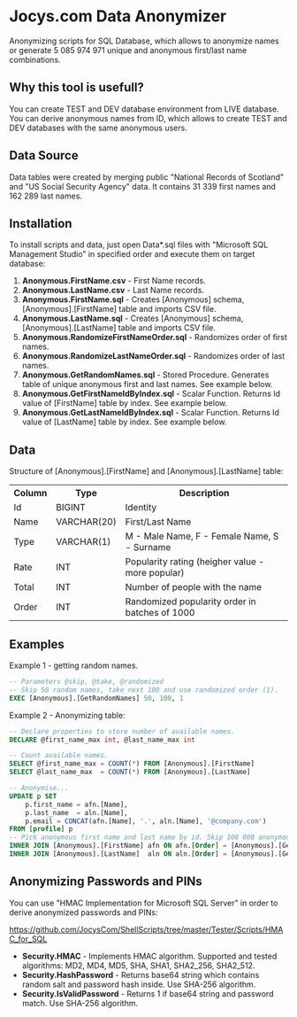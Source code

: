 # Jocys.com Data Anonymizer

Anonymizing scripts for SQL Database, which allows to anonymize names or generate 5 085 974 971 unique and anonymous first/last name combinations.

## Why this tool is usefull?

You can create TEST and DEV database environment from LIVE database. You can derive anonymous names from ID, which allows to create TEST and DEV databases with the same anonymous users.

## Data Source

Data tables were created by merging public "National Records of Scotland" and "US Social Security Agency" data. It contains 31 339 first names and 162 289 last names.

## Installation

To install scripts and data, just open Data\*.sql files with "Microsoft SQL Management Studio" in specified order and execute them on target database:

1. <b>Anonymous.FirstName.csv</b> - First Name records.
2. <b>Anonymous.LastName.csv</b> - Last Name records.
3. <b>Anonymous.FirstName.sql</b> - Creates [Anonymous]  schema, [Anonymous].[FirstName] table and imports CSV file. 
4. <b>Anonymous.LastName.sql</b> - Creates [Anonymous]  schema, [Anonymous].[LastName] table and imports CSV file.
5. <b>Anonymous.RandomizeFirstNameOrder.sql</b> - Randomizes order of first names.
6. <b>Anonymous.RandomizeLastNameOrder.sql</b> - Randomizes order of last names.
7. <b>Anonymous.GetRandomNames.sql</b> - Stored Procedure. Generates table of unique anonymous first and last names. See example below.
8. <b>Anonymous.GetFirstNameIdByIndex.sql</b> - Scalar Function. Returns Id value of [FirstName] table by index. See example below.
9. <b>Anonymous.GetLastNameIdByIndex.sql</b> - Scalar Function. Returns Id value of [LastName] table by index. See example below.

## Data

Structure of [Anonymous].[FirstName] and [Anonymous].[LastName] table:

<table>
	<tr><th>Column</th><th>Type</th><th>Description</th></tr>
	<tr><td>Id</td><td>BIGINT</td><td>Identity</td></tr>
	<tr><td>Name</td><td>VARCHAR(20)</td><td>First/Last Name</td></tr>
	<tr><td>Type</td><td>VARCHAR(1)</td><td>M - Male Name, F - Female Name, S - Surname</td></tr>
	<tr><td>Rate</td><td>INT</td><td>Popularity rating (heigher value - more popular)</td></tr>
	<tr><td>Total</td><td>INT</td><td>Number of people with the name</tr>
	<tr><td>Order</td><td>INT</td><td>Randomized popularity order in batches of 1000</td></tr>
</table>

## Examples

Example 1 - getting random names.

``` SQL
-- Parameters @skip, @take, @randomized
-- Skip 50 random names, take next 100 and use randomized order (1).
EXEC [Anonymous].[GetRandomNames] 50, 100, 1
```

Example 2 - Anonymizing table:

``` SQL
-- Declare properties to store number of available names.
DECLARE @first_name_max int, @last_name_max int

-- Count available names.
SELECT @first_name_max = COUNT(*) FROM [Anonymous].[FirstName]
SELECT @last_name_max  = COUNT(*) FROM [Anonymous].[LastName]

-- Anonymise...
UPDATE p SET
	p.first_name = afn.[Name],
	p.last_name  = aln.[Name],
	p.email = CONCAT(afn.[Name], '.', aln.[Name], '@company.com')
FROM [profile] p
-- Pick anonymous first name and last name by id. Skip 100 000 anonymous names.
INNER JOIN [Anonymous].[FirstName] afn ON afn.[Order] = [Anonymous].[GetFirstNameIdByIndex](p.id + 100000, @first_name_max)
INNER JOIN [Anonymous].[LastName]  aln ON aln.[Order] = [Anonymous].[GetLastNameIdByIndex](p.id + 100000, @last_name_max)
```

## Anonymizing Passwords and PINs

You can use "HMAC Implementation for Microsoft SQL Server" in order to derive anonymized passwords and PINs:

https://github.com/JocysCom/ShellScripts/tree/master/Tester/Scripts/HMAC_for_SQL

- <b>Security.HMAC</b> - Implements HMAC algorithm. Supported and tested algorithms: MD2, MD4, MD5, SHA, SHA1, SHA2_256, SHA2_512.
- <b>Security.HashPassword</b> - Returns base64 string which contains random salt and password hash inside. Use SHA-256 algorithm.
- <b>Security.IsValidPassword</b> - Returns 1 if base64 string and password match. Use SHA-256 algorithm.

